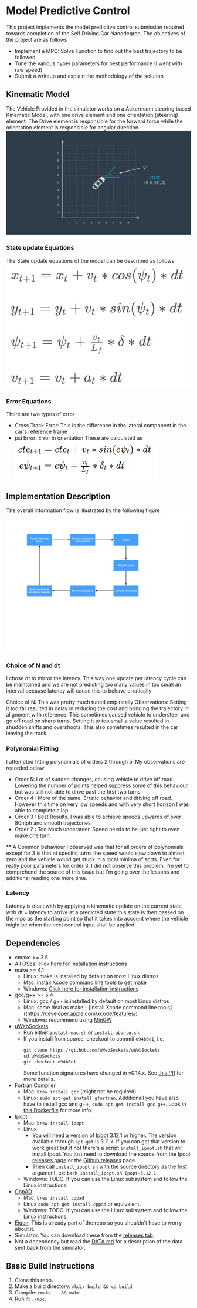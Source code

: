
# Model Predictive Control
This project implements the model predictive control submission required towards completion of the Self Driving Car Nanodegree. The objectives of the project are as follows
* Implement a MPC::Solve Function to find out the best trajectory to be followed
* Tune the various hyper parameters for best performance (I went with raw speed)
* Submit a writeup and explain the methodology of the solution

## Kinematic Model
The Vehicle Provided in the simulator works on a Ackermann steering based Kinematic Model, with one drive element and one orientation (steering) element. The Drive element is responsible for the forward force while the orientation element is responsible for angular direction.
![Description](./writeup_helpers/Description_reference.png "lost")

### State update Equations
The State update equations of the model can be described as follows
![State_Eqations](./writeup_helpers/state_update.png "State Change")


### Error Equations
There are two types of error
* Cross Track Error: This is the difference in the lateral component in the car's reference frame
* psi Error: Error in orientation
These are calculated as
![Error Equations](./writeup_helpers/error_equations.png "Errors")

## Implementation Description
The overall information flow is illustrated by the following figure
![Flow](./writeup_helpers/MPC-flow.001.jpeg "Flow")

### Choice of N and dt
I chose dt to mirror the latency. This way one update per latency cycle can be maintained and we are not predicting too many values in too small an interval because latency will cause this to behave erratically

Choice of N: This was pretty much tuned empirically
Observations: Setting it too far resulted in delay in reducing the cost and bringing the trajectory in alignment with reference. This sometimes caused vehicle to understeer and go off road on sharp turns. Setting it to too small a value resulted in shudden shifts and overshoots. This also sometimes resulted in the car leaving the track

### Polynomial Fitting
I attempted fitting polynomials of orders 2 through 5. My observations are recorded below

* Order 5: Lot of sudden changes, causing vehicle to drive off road. Lowering the number of points helped suppress some of this behaviour but was still not able to drive past the first two turns
* Order 4 : More of the same. Erratic behavior and driving off road. However this time on very low speeds and with very short horizon I was able to complete a lap
* Order 3 : Best Results. I was able to achieve speeds upwards of over 80mph and smooth trajectories
* Order 2 : Too Much understeer. Speed needs to be just right to even make one turn

** A Common behaviour I observed was that for all orders of polynomials except for 3 is that at specific turns the speed would slow down to almost zero and the vehicle would get stuck in a local minima of sorts. Even for really poor parameters for order 3, I did not observe this problem. I'm yet to comprehend the source of this issue but I'm going over the lessons and additional reading one more time.

### Latency
Latency is dealt with by applying a kinematic update on the current state with dt = latency to arrive at a predicted state this state is then passed on the mpc as the starting point so that it takes into account where the vehicle might be when the next control input shall be applied.

## Dependencies

* cmake >= 3.5
 * All OSes: [click here for installation instructions](https://cmake.org/install/)
* make >= 4.1
  * Linux: make is installed by default on most Linux distros
  * Mac: [install Xcode command line tools to get make](https://developer.apple.com/xcode/features/)
  * Windows: [Click here for installation instructions](http://gnuwin32.sourceforge.net/packages/make.htm)
* gcc/g++ >= 5.4
  * Linux: gcc / g++ is installed by default on most Linux distros
  * Mac: same deal as make - [install Xcode command line tools]((https://developer.apple.com/xcode/features/)
  * Windows: recommend using [MinGW](http://www.mingw.org/)
* [uWebSockets](https://github.com/uWebSockets/uWebSockets)
  * Run either `install-mac.sh` or `install-ubuntu.sh`.
  * If you install from source, checkout to commit `e94b6e1`, i.e.
    ```
    git clone https://github.com/uWebSockets/uWebSockets 
    cd uWebSockets
    git checkout e94b6e1
    ```
    Some function signatures have changed in v0.14.x. See [this PR](https://github.com/udacity/CarND-MPC-Project/pull/3) for more details.
* Fortran Compiler
  * Mac: `brew install gcc` (might not be required)
  * Linux: `sudo apt-get install gfortran`. Additionall you have also have to install gcc and g++, `sudo apt-get install gcc g++`. Look in [this Dockerfile](https://github.com/udacity/CarND-MPC-Quizzes/blob/master/Dockerfile) for more info.
* [Ipopt](https://projects.coin-or.org/Ipopt)
  * Mac: `brew install ipopt`
  * Linux
    * You will need a version of Ipopt 3.12.1 or higher. The version available through `apt-get` is 3.11.x. If you can get that version to work great but if not there's a script `install_ipopt.sh` that will install Ipopt. You just need to download the source from the Ipopt [releases page](https://www.coin-or.org/download/source/Ipopt/) or the [Github releases](https://github.com/coin-or/Ipopt/releases) page.
    * Then call `install_ipopt.sh` with the source directory as the first argument, ex: `bash install_ipopt.sh Ipopt-3.12.1`. 
  * Windows: TODO. If you can use the Linux subsystem and follow the Linux instructions.
* [CppAD](https://www.coin-or.org/CppAD/)
  * Mac: `brew install cppad`
  * Linux `sudo apt-get install cppad` or equivalent.
  * Windows: TODO. If you can use the Linux subsystem and follow the Linux instructions.
* [Eigen](http://eigen.tuxfamily.org/index.php?title=Main_Page). This is already part of the repo so you shouldn't have to worry about it.
* Simulator. You can download these from the [releases tab](https://github.com/udacity/self-driving-car-sim/releases).
* Not a dependency but read the [DATA.md](./DATA.md) for a description of the data sent back from the simulator.


## Basic Build Instructions


1. Clone this repo.
2. Make a build directory: `mkdir build && cd build`
3. Compile: `cmake .. && make`
4. Run it: `./mpc`.




```python

```

